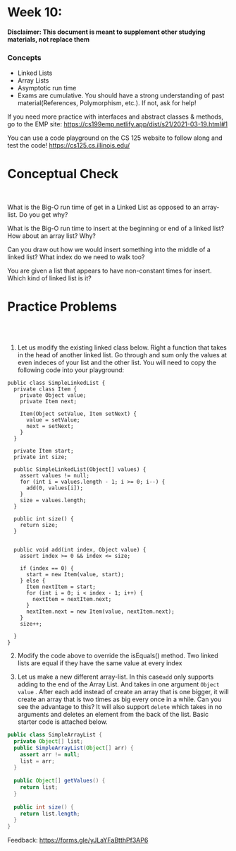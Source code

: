 # Week 10: <br> 
**Disclaimer: This document is meant to supplement other studying materials, not replace them**<br>

### Concepts
   * Linked Lists
   * Array Lists
   * Asymptotic run time
   * Exams are cumulative. You should have a strong understanding of past material(References, Polymorphism, etc.). If not, ask for help!
   
   If you need more practice with interfaces and abstract classes & methods, go to the EMP site: https://cs199emp.netlify.app/dist/s21/2021-03-19.html#1
   
   You can use a code playground on the CS 125 website to follow along and test the code! https://cs125.cs.illinois.edu/

# Conceptual Check
<br>


What is the Big-O run time of get in a Linked List as opposed to an array-list. Do you get why?<br>

What is the Big-O run time to insert at the beginning or end of a linked list? How about an array list? Why?<br>

Can you draw out how we would insert something into the middle of a linked list? What index do we need to walk too? <br>

You are given a list that appears to have non-constant times for insert. Which kind of linked list is it? <br>



# Practice Problems
<br></br>

1. Let us modify the existing linked class below. Right a function that takes in the head of another linked list. Go through and sum only the values at even indeces of your list and the other list. You will need to copy the following code into your playground:
```
public class SimpleLinkedList {
  private class Item {
    private Object value;
    private Item next;

    Item(Object setValue, Item setNext) {
      value = setValue;
      next = setNext;
    }
  }

  private Item start;
  private int size;

  public SimpleLinkedList(Object[] values) {
    assert values != null;
    for (int i = values.length - 1; i >= 0; i--) {
      add(0, values[i]);
    }
    size = values.length;
  }

  public int size() {
    return size;
  }


  public void add(int index, Object value) {
    assert index >= 0 && index <= size;
    
    if (index == 0) {
      start = new Item(value, start);
    } else {
      Item nextItem = start;
      for (int i = 0; i < index - 1; i++) {
        nextItem = nextItem.next;
      }
      nextItem.next = new Item(value, nextItem.next);
    }
    size++;
        
  }
}

```

2. Modify the code above to override the isEquals() method. Two linked lists are equal if they have the same value at every index <br>


3. Let us make a new different array-list. In this case``add`` only supports adding to the end of the Array List. And takes in one argument ``Object value`` . After each add instead of create an array that is one bigger, it will create an array that is two times as big every once in a while. Can you see the advantage to this? It will also support ``delete`` which takes in no arguments and deletes an element from the back of the list. Basic starter code is attached below. <br>
```java
public class SimpleArrayList {
  private Object[] list;
  public SimpleArrayList(Object[] arr) {
    assert arr != null;
    list = arr;
  }
  
  public Object[] getValues() {
    return list;
  }
  
  public int size() {
    return list.length;
  }
}
```

Feedback: https://forms.gle/yJLaYFaBtthPf3AP6 <br>







